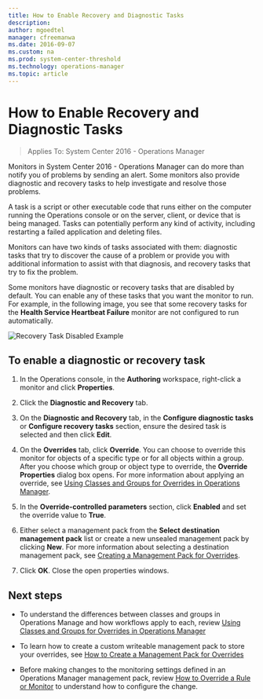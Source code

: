 ```yaml
---
title: How to Enable Recovery and Diagnostic Tasks
description:  
author: mgoedtel
manager: cfreemanwa
ms.date: 2016-09-07
ms.custom: na
ms.prod: system-center-threshold
ms.technology: operations-manager
ms.topic: article
---
```


# How to Enable Recovery and Diagnostic Tasks

>Applies To: System Center 2016 - Operations Manager

Monitors in System Center 2016 - Operations Manager can do more than notify you of problems by sending an alert. Some monitors also provide diagnostic and recovery tasks to help investigate and resolve those problems.  
  
A task is a script or other executable code that runs either on the computer running the Operations console or on the server, client, or device that is being managed. Tasks can potentially perform any kind of activity, including restarting a failed application and deleting files.  
  
Monitors can have two kinds of tasks associated with them: diagnostic tasks that try to discover the cause of a problem or provide you with additional information to assist with that diagnosis, and recovery tasks that try to fix the problem.  
  
Some monitors have diagnostic or recovery tasks that are disabled by default. You can enable any of these tasks that you want the monitor to run. For example, in the following image, you see that some recovery tasks for the **Health Service Heartbeat Failure** monitor are not configured to run automatically.  
  
![Recovery Task Disabled Example](om2016-recovery-tasks-example.png)  
  
## To enable a diagnostic or recovery task  
  
1.  In the Operations console, in the **Authoring** workspace, right\-click a monitor and click **Properties**.  
  
2.  Click the **Diagnostic and Recovery** tab.  
  
3.  On the **Diagnostic and Recovery** tab, in the **Configure diagnostic tasks** or **Configure recovery tasks** section, ensure the desired task is selected and then click **Edit**.  
  
4.  On the **Overrides** tab, click **Override**. You can choose to override this monitor for objects of a specific type or for all objects within a group. After you choose which group or object type to override, the **Override Properties** dialog box opens. For more information about applying an override, see [Using Classes and Groups for Overrides in Operations Manager](../../om/manage/Using-Classes-and-Groups-for-Overrides-in-Operations-Manager.md).  
  
5.  In the **Override\-controlled parameters** section, click **Enabled** and set the override value to **True**.  
  
6.  Either select a management pack from the **Select destination management pack** list or create a new unsealed management pack by clicking **New**. For more information about selecting a destination management pack, see [Creating a Management Pack for Overrides](../../om/manage/Creating-a-Management-Pack-for-Overrides.md).  
  
7.  Click **OK**. Close the open properties windows.  
  
## Next steps

- To understand the differences between classes and groups in Operations Manage and how workflows apply to each, review [Using Classes and Groups for Overrides in Operations Manager](Using-Classes-and-Groups-for-Overrides-in-Operations-Manager.md)  

- To learn how to create a custom writeable management pack to store your overrides, see [How to Create a Management Pack for Overrides](how-to-create-a-management-pack-for-overrides.md)

- Before making changes to the monitoring settings defined in an Operations Manager management pack, review [How to Override a Rule or Monitor](How-to-Override-a-Rule-or-Monitor.md) to understand how to configure the change.    

  
